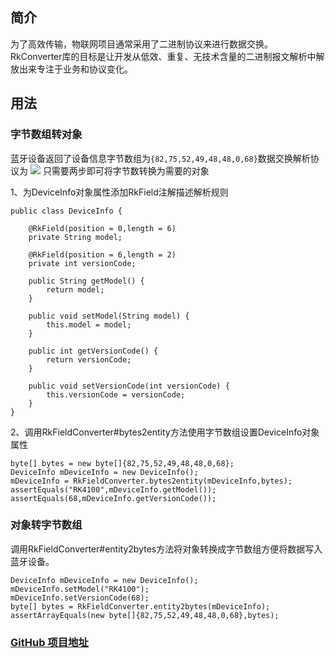 ## 简介
为了高效传输，物联网项目通常采用了二进制协议来进行数据交换。
RkConverter库的目标是让开发从低效、重复、无技术含量的二进制报文解析中解放出来专注于业务和协议变化。
## 用法
### 字节数组转对象
蓝牙设备返回了设备信息字节数组为`{82,75,52,49,48,48,0,68}`数据交换解析协议为
![][image-1]
只需要两步即可将字节数转换为需要的对象

1、为DeviceInfo对象属性添加RkField注解描述解析规则

	public class DeviceInfo {
	
	    @RkField(position = 0,length = 6)
	    private String model;
	
	    @RkField(position = 6,length = 2)
	    private int versionCode;
	
	    public String getModel() {
	        return model;
	    }
	
	    public void setModel(String model) {
	        this.model = model;
	    }
	
	    public int getVersionCode() {
	        return versionCode;
	    }
	
	    public void setVersionCode(int versionCode) {
	        this.versionCode = versionCode;
	    }
	}

2、调用RkFieldConverter#bytes2entity方法使用字节数组设置DeviceInfo对象属性

	byte[] bytes = new byte[]{82,75,52,49,48,48,0,68};
	DeviceInfo mDeviceInfo = new DeviceInfo();
	mDeviceInfo = RkFieldConverter.bytes2entity(mDeviceInfo,bytes);
	assertEquals("RK4100",mDeviceInfo.getModel());
	assertEquals(68,mDeviceInfo.getVersionCode());

### 对象转字节数组
调用RkFieldConverter#entity2bytes方法将对象转换成字节数组方便将数据写入蓝牙设备。

	DeviceInfo mDeviceInfo = new DeviceInfo();
	mDeviceInfo.setModel("RK4100");
	mDeviceInfo.setVersionCode(68);
	byte[] bytes = RkFieldConverter.entity2bytes(mDeviceInfo);
	assertArrayEquals(new byte[]{82,75,52,49,48,48,0,68},bytes);
 
### [GitHub 项目地址][1]

[1]:	https://github.com/yuanzj/RkConverter

[image-1]:	http://7xs7jt.com1.z0.glb.clouddn.com/rkconvert1.png